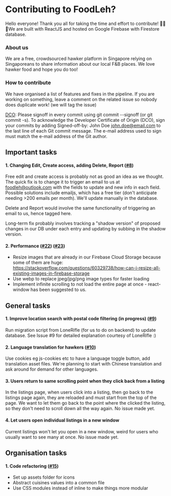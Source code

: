 # Contributing to FoodLeh?

Hello everyone! Thank you all for taking the time and effort to contribute! 🥘🍜🥗We are built with ReactJS and hosted on Google Firebase with Firestore database.

### About us
We are a free, crowdsourced hawker platform in Singapore relying on Singaporeans to share information about our local F&B places. We love hawker food and hope you do too! 

### How to contribute
We have organised a list of features and fixes in the pipeline. If you are working on something, leave a comment on the related issue so nobody does duplicate work! (we will tag the issue)

[DCO](https://developercertificate.org/): Please signoff in every commit using git commit --signoff (or git commit -s). To acknowledge the Developer Certificate of Origin (DCO), sign your commits by adding Signed-off-by: John Doe john.doe@email.com to the last line of each Git commit message. The e-mail address used to sign must match the e-mail address of the Git author. 

## Important tasks

#### 1. Changing Edit, Create access, adding Delete, Report ([#8][i8])
Free edit and create access is probably not as good an idea as we thought. The quick fix is to change it to trigger an email to us at foodleh@outlook.com with the fields to update and new info in each field. Possible solutions include emailjs, which has a free tier (don't anticipate needing >200 emails per month). We'll update manually in the database. 

Delete and Report would involve the same functionality of triggering an email to us, hence tagged here.

Long-term fix probably involves tracking a "shadow version" of proposed changes in our DB under each entry and updating by subbing in the shadow version.

#### 2. Performance ([#22][i22]) ([#23][i23])
- Resize images that are already in our Firebase Cloud Storage because some of them are huge: https://stackoverflow.com/questions/60329738/how-can-i-resize-all-existing-images-in-firebase-storage
- Use webp to replace jpeg/jpg/png image types for faster loading
- Implement infinite scrolling to not load the entire page at once - react-window has been suggested to us.

## General tasks

#### 1. Improve location search with postal code filtering (in progress) ([#9][i9])

Run migration script from LoneRifle (for us to do on backend) to update database. See Issue #9 for detailed explanation courtesy of LoneRifle :)

#### 2. Language translation for hawkers ([#10][i10])

Use cookies eg js-cookies etc to have a language toggle button, add translation asset files. We're planning to start with Chinese translation and ask around for demand for other languages.

#### 3. Users return to same scrolling point when they click back from a listing

In the listings page, when users click into a listing, then go back to the listings page again, they are reloaded and must start from the top of the page. We want to let them go back to the point where the clicked the listing, so they don't need to scroll down all the way again. No issue made yet.

#### 4. Let users open individual listings in a new window

Current listings won't let you open in a new window, weird for users who usually want to see many at once. No issue made yet.

## Organisation tasks

#### 1. Code refactoring ([#15][i15])

- Set up assets folder for icons
- Abstract cuisines values into a common file
- Use CSS modules instead of inline to make things more modular 


[i8]: https://github.com/limyifan1/hawkercentral/issues/8
[i9]: https://github.com/limyifan1/hawkercentral/issues/9
[i10]: https://github.com/limyifan1/hawkercentral/issues/10
[i15]: https://github.com/limyifan1/hawkercentral/issues/15
[i22]: https://github.com/limyifan1/hawkercentral/issues/22
[i23]: https://github.com/limyifan1/hawkercentral/issues/23


